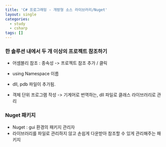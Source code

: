 ```yaml
---
title: 'C# 프로그래밍 - 개방형 소스 라이브러리/Nuget'
layout: single
categories:
  - study
  - csharp
tags: []
---
```


### 한 솔루션 내에서 두 개 이상의 프로젝트 참조하기

- 어셈블리 참조 : 종속성 -> 프로젝트 참조 추가 / 클릭 

- using Namespace 이름

- dll, pdb 파일이 추가됨.

- 객체 단위 프로그램 작성 -> 기계어로 번역하는, dll 파일로 클래스 라이브러리로 관리

### Nuget 패키지

- Nuget : gui 환경의 패키지 관리자
- 라이브러리를 파일로 관리하지 않고 손쉽게 다운받아 참조할 수 있게 관리해주는 패키지
